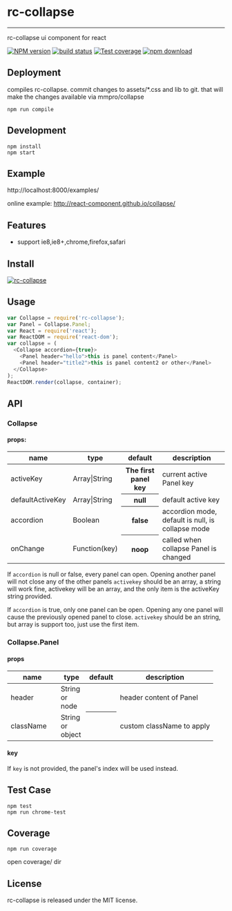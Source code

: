# rc-collapse
---

rc-collapse ui component for react

[![NPM version][npm-image]][npm-url]
[![build status][travis-image]][travis-url]
[![Test coverage][coveralls-image]][coveralls-url]
[![npm download][download-image]][download-url]

[npm-image]: http://img.shields.io/npm/v/rc-collapse.svg?style=flat-square
[npm-url]: http://npmjs.org/package/rc-collapse
[travis-image]: https://img.shields.io/travis/react-component/collapse.svg?style=flat-square
[travis-url]: https://travis-ci.org/react-component/collapse
[coveralls-image]: https://img.shields.io/coveralls/react-component/collapse.svg?style=flat-square
[coveralls-url]: https://coveralls.io/r/react-component/collapse?branch=master
[download-image]: https://img.shields.io/npm/dm/rc-collapse.svg?style=flat-square
[download-url]: https://npmjs.org/package/rc-collapse

## Deployment

compiles rc-collapse. commit changes to assets/*.css and lib to git.
that will make the changes available via mmpro/collapse
```
npm run compile
```

## Development

```
npm install
npm start
```

## Example

http://localhost:8000/examples/

online example: http://react-component.github.io/collapse/


## Features

* support ie8,ie8+,chrome,firefox,safari

## Install

[![rc-collapse](https://nodei.co/npm/rc-collapse.png)](https://npmjs.org/package/rc-collapse)

## Usage

```js
var Collapse = require('rc-collapse');
var Panel = Collapse.Panel;
var React = require('react');
var ReactDOM = require('react-dom');
var collapse = (
  <Collapse accordion={true}>
    <Panel header="hello">this is panel content</Panel>
    <Panel header="title2">this is panel content2 or other</Panel>
  </Collapse>
);
ReactDOM.render(collapse, container);
```

## API

### Collapse

#### props:

<table class="table table-bordered table-striped">
    <thead>
    <tr>
        <th style="width: 100px;">name</th>
        <th style="width: 50px;">type</th>
        <th>default</th>
        <th>description</th>
    </tr>
    </thead>
    <tbody>
      <tr>
          <td>activeKey</td>
          <td>Array<String>|String</td>
          <th>The first panel key</th>
          <td>current active Panel key</td>
      </tr>
      <tr>
          <td>defaultActiveKey</td>
          <td>Array<String>|String</td>
          <th>null</th>
          <td>default active key</td>
      </tr>
      <tr>
          <td>accordion</td>
          <td>Boolean</td>
          <th>false</th>
          <td>accordion mode, default is null, is collapse mode</td>
      </tr>
      <tr>
          <td>onChange</td>
          <td>Function(key)</td>
          <th>noop</th>
          <td>called when collapse Panel is changed</td>
      </tr>
    </tbody>
</table>

If `accordion` is null or false, every panel can open.  Opening another panel will not close any of the other panels
`activekey` should be an array, a string will work fine, activekey will be an
array, and the only item is the activeKey string provided.

If `accordion` is true, only one panel can be open.  Opening any one panel will cause the previously opened panel to close.
`activekey` should be an string, but array is support too, just use the first
item.

### Collapse.Panel

#### props

<table class="table table-bordered table-striped">
    <thead>
    <tr>
        <th style="width: 100px;">name</th>
        <th style="width: 50px;">type</th>
        <th>default</th>
        <th>description</th>
    </tr>
    </thead>
    <tbody>
      <tr>
          <td>header</td>
          <td>String or node</td>
          <th></th>
          <td>header content of Panel</td>
      </tr>
       <tr>
            <td>className</td>
            <td>String or object</td>
            <th></th>
            <td>custom className to apply</td>
        </tr>
    </tbody>
</table>

#### key

If `key` is not provided, the panel's index will be used instead.

## Test Case

```
npm test
npm run chrome-test
```

## Coverage

```
npm run coverage
```

open coverage/ dir

## License

rc-collapse is released under the MIT license.

